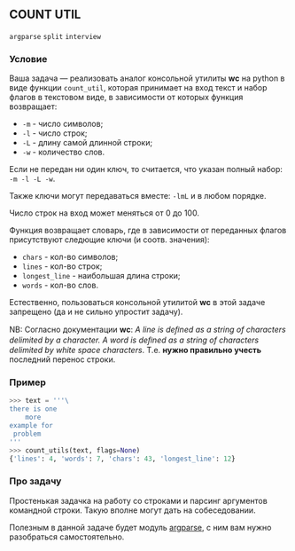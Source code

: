 ## COUNT UTIL

`argparse` `split` `interview`

### Условие

Ваша задача — реализовать аналог консольной утилиты __wc__ на python в виде функции `count_util`, которая принимает
на вход текст и набор флагов в текстовом виде, в зависимости от которых функция возвращает:
* `-m` - число символов;
* `-l` - число строк;
* `-L` - длину самой длинной строки;
* `-w` - количество слов.

Если не передан ни один ключ, то считается, что указан полный набор: `-m -l -L -w`.

Также ключи могут передаваться вместе: `-lmL` и в любом порядке.

Число строк на вход может меняться от 0 до 100.

Функция возвращает словарь, где в зависимости от переданных флагов присутствуют следющие ключи (и соотв. значения):
* `chars` - кол-во символов;
* `lines` - кол-во строк;
* `longest_line` - наибольшая длина строки;
* `words` - кол-во слов.

Естественно, пользоваться консольной утилитой __wc__ в этой задаче запрещено (да и не сильно упростит задачу).

NB: Согласно документации __wc__: _A line is deﬁned as a string of characters delimited by a <newline>
character. A word is deﬁned as a string of characters delimited by white space characters_.
Т.е. **нужно правильно учесть** последний перенос строки.

### Пример
```python
>>> text = '''\
there is one
    more
example for
 problem
'''
>>> count_utils(text, flags=None)
{'lines': 4, 'words': 7, 'chars': 43, 'longest_line': 12}
```

### Про задачу
Простенькая задачка на работу со строками и парсинг аргументов командной строки.
Такую вполне могут дать на собеседовании.

Полезным в данной задаче будет модуль [argparse](https://docs.python.org/3/library/argparse.html),
с ним вам нужно разобраться самостоятельно.

